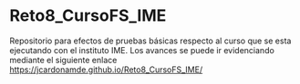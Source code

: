 # Reto8_CursoFS_IME
Repositorio para efectos de pruebas básicas respecto al curso que se esta ejecutando con el instituto IME. Los avances se puede ir evidenciando mediante el siguiente enlace https://jcardonamde.github.io/Reto8_CursoFS_IME/
